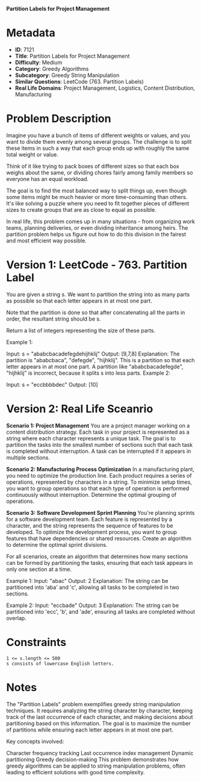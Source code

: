 **Partition Labels for Project Management**

# Metadata

- **ID**: 7121
- **Title**: Partition Labels for Project Management
- **Difficulty**: Medium
- **Category**: Greedy Algorithms
- **Subcategory**: Greedy String Manipulation
- **Similar Questions**: LeetCode (763. Partition Labels)
- **Real Life Domains**: Project Management, Logistics, Content Distribution, Manufacturing

# Problem Description

Imagine you have a bunch of items of different weights or values, and you want to divide them evenly among several groups. The challenge is to split these items in such a way that each group ends up with roughly the same total weight or value.

Think of it like trying to pack boxes of different sizes so that each box weighs about the same, or dividing chores fairly among family members so everyone has an equal workload.

The goal is to find the most balanced way to split things up, even though some items might be much heavier or more time-consuming than others. It's like solving a puzzle where you need to fit together pieces of different sizes to create groups that are as close to equal as possible.

In real life, this problem comes up in many situations - from organizing work teams, planning deliveries, or even dividing inheritance among heirs. The partition problem helps us figure out how to do this division in the fairest and most efficient way possible.

# Version 1: LeetCode - 763. Partition Label

You are given a string s. We want to partition the string into as many parts as possible so that each letter appears in at most one part.

Note that the partition is done so that after concatenating all the parts in order, the resultant string should be s.

Return a list of integers representing the size of these parts.

Example 1:

Input: s = "ababcbacadefegdehijhklij"
Output: [9,7,8]
Explanation:
The partition is "ababcbaca", "defegde", "hijhklij".
This is a partition so that each letter appears in at most one part.
A partition like "ababcbacadefegde", "hijhklij" is incorrect, because it splits s into less parts.
Example 2:

Input: s = "eccbbbbdec"
Output: [10]

# Version 2: Real Life Sceanrio

**Scenario 1: Project Management**
You are a project manager working on a content distribution strategy. Each task in your project is represented as a string where each character represents a unique task. The goal is to partition the tasks into the smallest number of sections such that each task is completed without interruption. A task can be interrupted if it appears in multiple sections.

**Scenario 2: Manufacturing Process Optimization**
In a manufacturing plant, you need to optimize the production line. Each product requires a series of operations, represented by characters in a string. To minimize setup times, you want to group operations so that each type of operation is performed continuously without interruption. Determine the optimal grouping of operations.

**Scenario 3: Software Development Sprint Planning**
You're planning sprints for a software development team. Each feature is represented by a character, and the string represents the sequence of features to be developed. To optimize the development process, you want to group features that have dependencies or shared resources. Create an algorithm to determine the optimal sprint divisions.

For all scenarios, create an algorithm that determines how many sections can be formed by partitioning the tasks, ensuring that each task appears in only one section at a time.

Example 1:
Input: "abac"
Output: 2
Explanation: The string can be partitioned into 'aba' and 'c', allowing all tasks to be completed in two sections.

Example 2:
Input: "eccbade"
Output: 3
Explanation: The string can be partitioned into 'ecc', 'b', and 'ade', ensuring all tasks are completed without overlap.

# Constraints

```
1 <= s.length <= 500
s consists of lowercase English letters.
```

# Notes

The "Partition Labels" problem exemplifies greedy string manipulation techniques. It requires analyzing the string character by character, keeping track of the last occurrence of each character, and making decisions about partitioning based on this information. The goal is to maximize the number of partitions while ensuring each letter appears in at most one part.

Key concepts involved:

Character frequency tracking
Last occurrence index management
Dynamic partitioning
Greedy decision-making
This problem demonstrates how greedy algorithms can be applied to string manipulation problems, often leading to efficient solutions with good time complexity.
